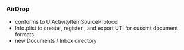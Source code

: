 ### AirDrop 

* conforms to UIActivityItemSourceProtocol
* Info.plist to create , register , and export UTI for cusomt document formats
* new Documents / Inbox directory